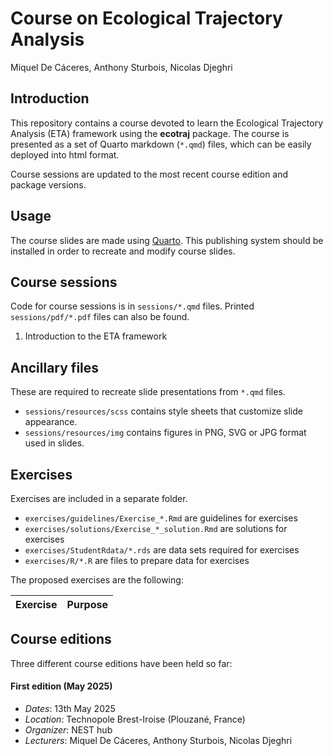 Course on Ecological Trajectory Analysis
================
Miquel De Cáceres, Anthony Sturbois, Nicolas Djeghri

## Introduction

This repository contains a course devoted to learn the Ecological
Trajectory Analysis (ETA) framework using the **ecotraj** package. The
course is presented as a set of Quarto markdown (`*.qmd`) files, which
can be easily deployed into html format.

Course sessions are updated to the most recent course edition and
package versions.

## Usage

The course slides are made using [Quarto](https://quarto.org/). This
publishing system should be installed in order to recreate and modify
course slides.

## Course sessions

Code for course sessions is in `sessions/*.qmd` files. Printed
`sessions/pdf/*.pdf` files can also be found.

1.  Introduction to the ETA framework

## Ancillary files

These are required to recreate slide presentations from `*.qmd` files.

- `sessions/resources/scss` contains style sheets that customize slide
  appearance.
- `sessions/resources/img` contains figures in PNG, SVG or JPG format
  used in slides.

## Exercises

Exercises are included in a separate folder.

- `exercises/guidelines/Exercise_*.Rmd` are guidelines for exercises
- `exercises/solutions/Exercise_*_solution.Rmd` are solutions for
  exercises
- `exercises/StudentRdata/*.rds` are data sets required for exercises
- `exercises/R/*.R` are files to prepare data for exercises

The proposed exercises are the following:

| Exercise | Purpose |
|----------|---------|

## Course editions

Three different course editions have been held so far:

#### First edition (May 2025)

- *Dates*: 13th May 2025
- *Location*: Technopole Brest-Iroise (Plouzané, France)
- *Organizer*: NEST hub
- *Lecturers*: Miquel De Cáceres, Anthony Sturbois, Nicolas Djeghri
